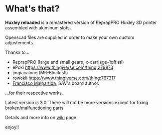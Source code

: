 # What's that?

**Huxley reloaded** is a remastered version of ReprapPRO Huxley 3D printer assembled with aluminum slots.

Openscad files are supplied in order to make your own custom adjustements.

Thankx to...

  * ReprapPRO (large and small gears, x-carriage-1off.stl)
  * ePoxi https://www.thingiverse.com/thing:279973
  * jmgiacalone (M6-Block.stl)
  * rowokii https://www.thingiverse.com/thing:767317
  * [Francisco Malpartida](https://github.com/fmalpartida), SAV's board author. 

...for their respective works.

Latest version is 3.0. There will not be more versions except for fixing broken/malfunctioning parts

Details and more info on [wiki](https://github.com/isidorogv/Huxley-reloaded/wiki) page.



enjoy!!